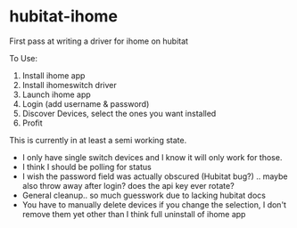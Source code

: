 # hubitat-ihome
First pass at writing a driver for ihome on hubitat

To Use:
  1. Install ihome app
  2. Install ihomeswitch driver
  3. Launch ihome app
  4. Login (add username & password)
  5. Discover Devices, select the ones you want installed
  6. Profit

This is currently in at least a semi working state.  
* I only have single switch devices and I know it will only work for those.
* I think I should be polling for status
* I wish the password field was actually obscured (Hubitat bug?) ..  maybe also throw away after login?  does the api key ever rotate?
* General cleanup..  so much guesswork due to lacking hubitat docs
* You have to manually delete devices if you change the selection, I don't remove them yet other than I think full uninstall of ihome app

